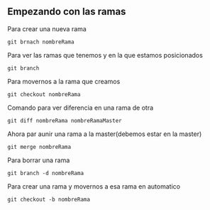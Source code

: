 ## Empezando con las ramas

Para crear una nueva rama

    git brnach nombreRama

Para ver las ramas que tenemos y en la que estamos posicionados

    git branch

Para movernos a la rama que creamos

    git checkout nombreRama

Comando para ver diferencia en una rama de otra

    git diff nombreRama nombreRamaMaster

Ahora par aunir una rama a la master(debemos estar en la master)

    git merge nombreRama

Para borrar una rama

    git branch -d nombreRama

Para crear una rama y movernos a esa rama en automatico

    git checkout -b nombreRama